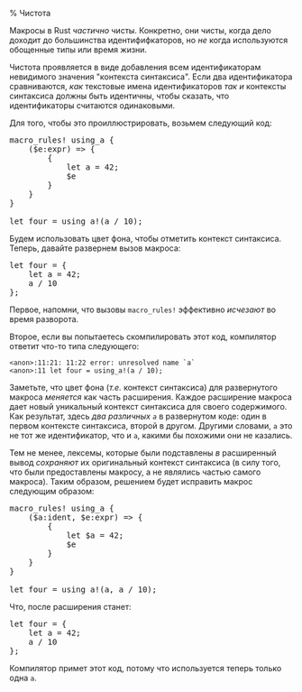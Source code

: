 % Чистота

Макросы в Rust *частично* чисты.  Конкретно, они чисты, когда дело доходит до большинства идентифифкаторов, но *не* когда используются обощенные типы или время жизни.

Чистота проявляется в виде добавления всем идентификаторам невидимого значения "контекста синтаксиса". Если два идентификатора сравниваются, *как* текстовые имена идентификаторов  *так и*  контексты синтаксиса должны быть идентичны, чтобы сказать, что идентификаторы считаются одинаковыми.

Для того, чтобы это проиллюстрировать, возьмем следующий код:

<pre class="rust rust-example-rendered"><span class="synctx-0"><span class="macro">macro_rules</span><span class="macro">!</span> <span class="ident">using_a</span> {&#xa;    (<span class="macro-nonterminal">$</span><span class="macro-nonterminal">e</span>:<span class="ident">expr</span>) <span class="op">=&gt;</span> {&#xa;        {&#xa;            <span class="kw">let</span> <span class="ident">a</span> <span class="op">=</span> <span class="number">42</span>;&#xa;            <span class="macro-nonterminal">$</span><span class="macro-nonterminal">e</span>&#xa;        }&#xa;    }&#xa;}&#xa;&#xa;<span class="kw">let</span> <span class="ident">four</span> <span class="op">=</span> <span class="macro">using_a</span><span class="macro">!</span>(<span class="ident">a</span> <span class="op">/</span> <span class="number">10</span>);</span></pre>

Будем использовать цвет фона, чтобы отметить контекст синтаксиса. Теперь, давайте развернем вызов макроса:

<pre class="rust rust-example-rendered"><span class="synctx-0"><span class="kw">let</span> <span class="ident">four</span> <span class="op">=</span> </span><span class="synctx-1">{&#xa;    <span class="kw">let</span> <span class="ident">a</span> <span class="op">=</span> <span class="number">42</span>;&#xa;    </span><span class="synctx-0"><span class="ident">a</span> <span class="op">/</span> <span class="number">10</span></span><span class="synctx-1">&#xa;}</span><span class="synctx-0">;</span></pre>

Первое, напомни, что вызовы `macro_rules!` эффективно  *исчезают* во время разворота.

Второе, если вы попытаетесь скомпилировать этот код, компилятор ответит что-то типа следующего:

```text
<anon>:11:21: 11:22 error: unresolved name `a`
<anon>:11 let four = using_a!(a / 10);
```

Заметьте, что цвет фона (*т.е.* контекст синтаксиса) для развернутого макроса *меняется* как часть расширения. Каждое расширение макроса дает новый уникальный контекст синтаксиса для своего содержимого.  Как результат, здесь  *два различных  `a`* в развернутом коде: один в первом контексте синтаксиса, второй в другом.  Другими словами, <code><span class="synctx-0">a</span></code> это не тот же идентификатор, что и  <code><span class="synctx-1">a</span></code>, какими бы похожими они не казались.

Тем не менее, лексемы, которые были подставлены *в* расширенный вывод *сохраняют* их оригинальный контекст синтаксиса (в силу того, что были предоставлены макросу, а не являлись частью самого макроса).  Таким образом, решением будет исправить макрос следующим образом:

<pre class="rust rust-example-rendered"><span class="synctx-0"><span class="macro">macro_rules</span><span class="macro">!</span> <span class="ident">using_a</span> {&#xa;    (<span class="macro-nonterminal">$</span><span class="macro-nonterminal">a</span>:<span class="ident">ident</span>, <span class="macro-nonterminal">$</span><span class="macro-nonterminal">e</span>:<span class="ident">expr</span>) <span class="op">=&gt;</span> {&#xa;        {&#xa;            <span class="kw">let</span> <span class="macro-nonterminal">$</span><span class="macro-nonterminal">a</span> <span class="op">=</span> <span class="number">42</span>;&#xa;            <span class="macro-nonterminal">$</span><span class="macro-nonterminal">e</span>&#xa;        }&#xa;    }&#xa;}&#xa;&#xa;<span class="kw">let</span> <span class="ident">four</span> <span class="op">=</span> <span class="macro">using_a</span><span class="macro">!</span>(<span class="ident">a</span>, <span class="ident">a</span> <span class="op">/</span> <span class="number">10</span>);</span></pre>

Что, после расширения станет:

<pre class="rust rust-example-rendered"><span class="synctx-0"><span class="kw">let</span> <span class="ident">four</span> <span class="op">=</span> </span><span class="synctx-1">{&#xa;    <span class="kw">let</span> </span><span class="synctx-0"><span class="ident">a</span></span><span class="synctx-1"> <span class="op">=</span> <span class="number">42</span>;&#xa;    </span><span class="synctx-0"><span class="ident">a</span> <span class="op">/</span> <span class="number">10</span></span><span class="synctx-1">&#xa;}</span><span class="synctx-0">;</span></pre>

Компилятор примет этот код, потому что используется теперь только одна  `a`.
